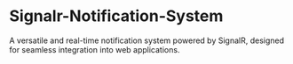 # Signalr-Notification-System
A versatile and real-time notification system powered by SignalR, designed for seamless integration into web applications.

